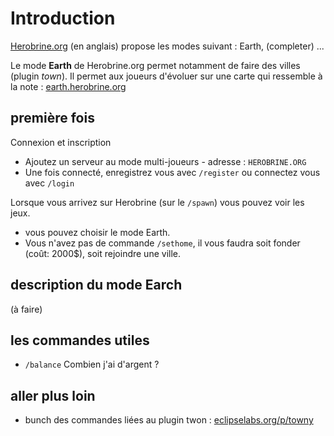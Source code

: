 # Introduction

[Herobrine.org](http://help.herobrine.org/) (en anglais) propose les modes suivant : Earth, (completer) ...

Le mode **Earth** de Herobrine.org permet notamment de faire des villes (plugin *town*). 
Il permet aux joueurs d'évoluer sur une carte qui ressemble à la note : [earth.herobrine.org](https://earth.herobrine.org)

## première fois

Connexion et inscription
- Ajoutez un serveur au mode multi-joueurs - adresse : `HEROBRINE.ORG`
- Une fois connecté, enregistrez vous avec `/register` ou connectez vous avec `/login`

Lorsque vous arrivez sur Herobrine (sur le `/spawn`) vous pouvez voir les jeux.
 - vous pouvez choisir le mode Earth. 
 - Vous n'avez pas de commande `/sethome`, il vous faudra soit fonder (coût: 2000$), soit rejoindre une ville.

## description du mode Earch

(à faire)


## les commandes utiles

 - `/balance` Combien j'ai d'argent ?
 

## aller plus loin
- bunch des commandes liées au plugin twon : [eclipselabs.org/p/towny](https://code.google.com/archive/a/eclipselabs.org/p/towny/wikis/Commands.wiki)
